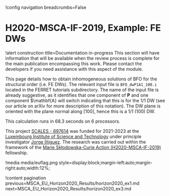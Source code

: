 !config navigation breadcrumbs=False

# H2020-MSCA-IF-2019, Example: FE DWs

!alert construction title=Documentation in-progress
This section will have information that will be available when the review process is complete for the main publication encompassing this work. Please contact the developers if you need assistance with this aspect of the module.

This page details how to obtain inhomogeneous solutions of BFO for the structural order (i.e. FE DWs). The relevant input file is `BFO_dwP1A1_100.i` located in the FERRET tutorials subdirectory. The name of the input file is already suggestive, as it identifies that one component of $\mathbf{P}$ and one component $\mathbf{A} will switch indicating that this is for the 1/1 DW (see our article on arXiv for more description of this notation). The DW plane is oriented with the plane normal along [100], hence this is a 1/1 (100) DW.



This calculation runs in 68.3 seconds on 6 processors.


This project [SCALES - 897614](https://cordis.europa.eu/project/id/897614) was funded for 2021-2023 at the [Luxembourg Institute of Science and Technology](https://www.list.lu/) under principle investigator [Jorge Íñiguez](https://sites.google.com/site/jorgeiniguezresearch/). The research was carried out within the framework of the [Marie Skłodowska-Curie Action (H2020-MSCA-IF-2019)](https://ec.europa.eu/info/funding-tenders/opportunities/portal/screen/opportunities/topic-details/msca-if-2020) fellowship.

!media media/euflag.png style=display:block;margin-left:auto;margin-right:auto;width:12%;

!content pagination previous=MSCA_EU_Horizon2020_Results/horizon2020_ex1.md next=MSCA_EU_Horizon2020_Results/horizon2020_ex3.md
